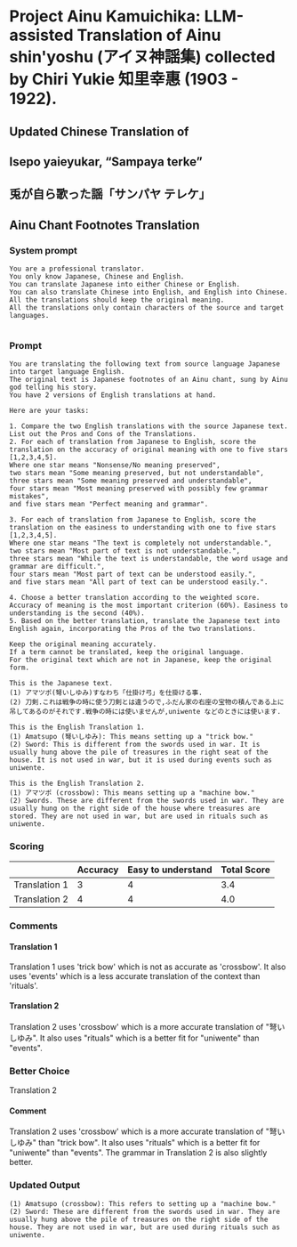 # Project Ainu Kamuichika: LLM-assisted Translation of Ainu shin'yoshu (アイヌ神謡集) collected by Chiri Yukie 知里幸惠 (1903 - 1922).

## Updated Chinese Translation of

## Isepo yaieyukar, “Sampaya terke” 
## 兎が自ら歌った謡「サンパヤ テレケ」
## Ainu Chant Footnotes Translation

### System prompt
```
You are a professional translator. 
You only know Japanese, Chinese and English. 
You can translate Japanese into either Chinese or English. 
You can also translate Chinese into English, and English into Chinese.
All the translations should keep the original meaning.
All the translations only contain characters of the source and target languages.


```

### Prompt
```
You are translating the following text from source language Japanese into target language English. 
The original text is Japanese footnotes of an Ainu chant, sung by Ainu god telling his story. 
You have 2 versions of English translations at hand.

Here are your tasks:

1. Compare the two English translations with the source Japanese text. List out the Pros and Cons of the Translations.
2. For each of translation from Japanese to English, score the translation on the accuracy of original meaning with one to five stars [1,2,3,4,5].
Where one star means "Nonsense/No meaning preserved",
two stars mean "Some meaning preserved, but not understandable",
three stars mean "Some meaning preserved and understandable",
four stars mean "Most meaning preserved with possibly few grammar mistakes",
and five stars mean "Perfect meaning and grammar".

3. For each of translation from Japanese to English, score the translation on the easiness to understanding with one to five stars [1,2,3,4,5].
Where one star means "The text is completely not understandable.",
two stars mean "Most part of text is not understandable.",
three stars mean "While the text is understandable, the word usage and grammar are difficult.",
four stars mean "Most part of text can be understood easily.",
and five stars mean "All part of text can be understood easily.".

4. Choose a better translation according to the weighted score. Accuracy of meaning is the most important criterion (60%). Easiness to understanding is the second (40%).
5. Based on the better translation, translate the Japanese text into English again, incorporating the Pros of the two translations.

Keep the original meaning accurately. 
If a term cannot be translated, keep the original language.
For the original text which are not in Japanese, keep the original form. 

This is the Japanese text.
(1) アマツポ(弩いしゆみ)すなわち「仕掛け弓」を仕掛ける事.
(2) 刀剣.これは戦争の時に使う刀剣とは違うので,ふだん家の右座の宝物の積んである上に吊してあるのがそれです.戦争の時には使いませんが,uniwente などのときには使います.

This is the English Translation 1.
(1) Amatsupo (弩いしゆみ): This means setting up a "trick bow."
(2) Sword: This is different from the swords used in war. It is usually hung above the pile of treasures in the right seat of the house. It is not used in war, but it is used during events such as uniwente.

This is the English Translation 2.
(1) アマツポ (crossbow): This means setting up a "machine bow."
(2) Swords. These are different from the swords used in war. They are usually hung on the right side of the house where treasures are stored. They are not used in war, but are used in rituals such as uniwente.

```
### Scoring

|               | Accuracy | Easy to understand |  Total Score |
| ------------- | -------- | ------------------ | ------------ | 
| Translation 1 | 3 | 4 |  3.4 |
| Translation 2 | 4 | 4 |  4.0 |

### Comments
#### Translation 1
Translation 1 uses 'trick bow' which is not as accurate as 'crossbow'. It also uses 'events' which is a less accurate translation of the context than 'rituals'.

#### Translation 2
Translation 2 uses 'crossbow' which is a more accurate translation of \"弩いしゆみ\". It also uses \"rituals\" which is a better fit for \"uniwente\" than \"events\".

### Better Choice
Translation 2
#### Comment
Translation 2 uses 'crossbow' which is a more accurate translation of \"弩いしゆみ\" than \"trick bow\". It also uses \"rituals\" which is a better fit for \"uniwente\" than \"events\". The grammar in Translation 2 is also slightly better.

### Updated Output
```
(1) Amatsupo (crossbow): This refers to setting up a "machine bow."
(2) Sword: These are different from the swords used in war. They are usually hung above the pile of treasures on the right side of the house. They are not used in war, but are used during rituals such as uniwente.
```

